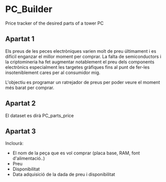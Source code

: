 # PC_Builder
Price tracker of the desired parts of a tower PC

## Apartat 1
Els preus de les peces electròniques varien molt de preu últimament i es difícil enganzar el millor moment per comprar.
La falta de semiconductors i la criptomineria ha fet augmentar notablement el preu dels components electrònics especialment les targetes gràfiques fins al punt de fer-les insoteniblement cares per al consumidor mig.

L'objectiu es programar un ratrejador de preus per poder veure el moment més barat per comprar.

## Apartat 2
El dataset es dirà PC_parts_price

## Apartat 3
Inclourà:
- El nom de la peça que es vol comprar (placa base, RAM, font d'alimentació..)
- Preu
- Disponibilitat
- Data adquisició de la dada de preu i disponibilitat




